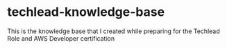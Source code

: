 # techlead-knowledge-base
This is the knowledge base that I created while preparing for the Techlead Role and AWS Developer certification
